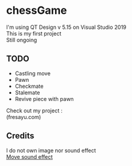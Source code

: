 # chessGame
I'm using QT Design v 5.15 on Visual Studio 2019 <br />
This is my first project <br />
Still ongoing <br />

## TODO 
* Castling move <br />
* Pawn <br />
* Checkmate <br />
* Stalemate <br />
* Revive piece with pawn

Check out my project :  <br />
(fresayu.com)

## Credits
I do not own image nor sound effect <br />
[Move sound effect ](https://freesound.org/people/mh2o/sounds/351518/?fbclid=IwAR3dAp7vXg3v3H9HtbJ_ofrrnP3Ph0e-U7F4SJLrY4EVfvGOYARikKIMNnI#comments)

